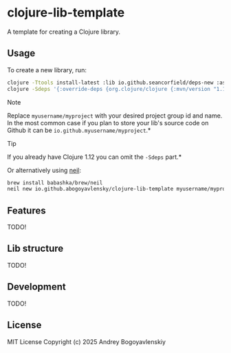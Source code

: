 # clojure-lib-template

A template for creating a Clojure library.

## Usage

To create a new library, run:

```bash
clojure -Ttools install-latest :lib io.github.seancorfield/deps-new :as new
clojure -Sdeps '{:override-deps {org.clojure/clojure {:mvn/version "1.12.0"}}}' -Tnew create :template io.github.abogoyavlensky/clojure-lib-template :name myusername/myproject
```

> [!NOTE] 
> Replace `myusername/myproject` with your desired project group id and name. In the most common case if you plan to store your lib's source code on Github it can be `io.github.myusername/myproject`.*

> [!TIP]
> If you already have Clojure 1.12 you can omit the `-Sdeps` part.*

Or alternatively using [neil](https://github.com/babashka/neil):

```bash
brew install babashka/brew/neil
neil new io.github.abogoyavlensky/clojure-lib-template myusername/myproject
```

## Features

TODO!

## Lib structure

TODO!

## Development

TODO!

## License
MIT License
Copyright (c) 2025 Andrey Bogoyavlenskiy

